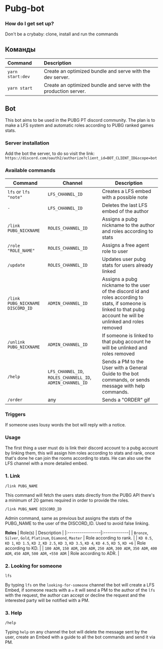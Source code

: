 # Pubg-bot

### How do I get set up?

Don't be a crybaby: clone, install and run the commands

## Команды

| Command      | Description                                                      |
| :----------- | :--------------------------------------------------------------- |
| `yarn start:dev` | Create an optimized bundle and serve with the dev server. |
| `yarn start` | Create an optimized bundle and serve with the production server. |

## Bot

This bot aims to be used in the PUBG PT discord community. The plan is to make a LFS system and automatic roles according to PUBG ranked games stats.

### Server installation

Add the bot the server, to do so visit the link: `https://discord.com/oauth2/authorize?client_id=BOT_CLIENT_ID&scope=bot`

### Available commands

| Command                          | Channel            | Description                                                                                                                                                         |
|----------------------------------|--------------------|---------------------------------------------------------------------------------------------------------------------------------------------------------------------|
| `lfs` or `lfs "note"`            | `LFS_CHANNEL_ID`   | Creates a LFS embed with a possible note                                                                                                                                                |
| `-`                              | `LFS_CHANNEL_ID`   | Deletes the last LFS embed of the author                                                                                                                            |
| `/link PUBG_NICKNAME`            | `ROLES_CHANNEL_ID` | Assigns a pubg nickname to the author and roles according to stats                                                                                                  |
| `/role "ROLE_NAME"`            | `ROLES_CHANNEL_ID` | Assigns a free agent role to user                                                                                                  |
| `/update`                        | `ROLES_CHANNEL_ID` | Updates user pubg stats for users already linked                                                                                                                    |
| `/link PUBG_NICKNAME DISCORD_ID` | `ADMIN_CHANNEL_ID` | Assigns a pubg nickname to the user of the discord id and roles according to stats, if someone is linked to that pubg account he will be unlinked and roles removed |
| `/unlink PUBG_NICKNAME`          | `ADMIN_CHANNEL_ID` | If someone is linked to that pubg account he will be unlinked and roles removed                                                                                     |
| `/help`                          | `LFS_CHANNEL_ID`, `ROLES_CHANNELL_ID`, `ADMIN_CHANNEL_ID`      | Sends a PM to the User with a General Guide to the bot commands, or sends message with help commands.                       |
| `/order`                          | any      | Sends a "ORDER" gif                     |

### Triggers
If someone uses lousy words the bot will reply with a notice.

### Usage

The first thing a user must do is link their discord account to a pubg account by linking them, this will assign him roles according to stats and rank, once that's done he can join the rooms according to stats. He can also use the LFS channel with a more detailed embed.

### 1. Link

`/link PUBG_NAME`

This command will fetch the users stats directly from the PUBG API there's a minimum of 20 games required in order to provide the roles.

`/link PUBG_NAME DISCORD_ID`

Admin command, same as previous but assigns the stats of the PUBG_NAME to the user of the DISCORD_ID. Used to avoid false linking.

**Roles**
| Role(s) | Description |
|:-----------------|:-------------|
| `Bronze`, `Silver`, `Gold`, `Platinum`, `Diamond`, `Master` | Role according to rank. |
| `KD 0.5`, `KD 1`, `KD 1.5`, `KD 2`, `KD 2.5`, `KD 3`, `KD 3.5`, `KD 4`, `KD 4.5`, `KD 5`, `KD +6` | Role according to KD. |
| `100 ADR`, `150 ADR`, `200 ADR`, `250 ADR`, `300 ADR`, `350 ADR`, `400 ADR`, `450 ADR`, `500 ADR`, `+550 ADR` | Role according to ADR. |

### 2. Looking for someone

`lfs`

By typing `lfs` on the `looking-for-someone` channel the bot will create a LFS Embed, if someone reacts with a `✉️` it will send a PM to the author of the `lfs` with the request, the author can accept or decline the request and the interested party will be notified with a PM.

### 3. Help

`/help`

Typing `help` on any channel the bot will delete the message sent by the user, create an Embed with a guide to all the bot commands and send it via PM.
